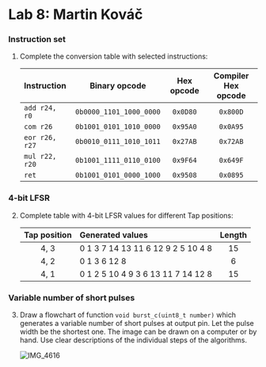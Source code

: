 # Lab 8: Martin Kováč

### Instruction set

1. Complete the conversion table with selected instructions:

   | **Instruction** | **Binary opcode** | **Hex opcode** | **Compiler Hex opcode** |
   | :-- | :-: | :-: | :-: |
   | `add r24, r0` | `0b0000_1101_1000_0000` | `0x0D80` | `0x800D` |
   | `com r26` | `0b1001_0101_1010_0000` | `0x95A0` | `0x0A95` |
   | `eor r26, r27` | `0b0010_0111_1010_1011` | `0x27AB` | `0x72AB` |
   | `mul r22, r20` | `0b1001_1111_0110_0100` | `0x9F64` | `0x649F` |
   | `ret` | `0b1001_0101_0000_1000` | `0x9508` | `0x0895` |

### 4-bit LFSR

2. Complete table with 4-bit LFSR values for different Tap positions:

   | **Tap position** | **Generated values** | **Length** |
   | :-: | :-- | :-: |
   | 4, 3 | 0 1 3 7 14 13 11 6 12 9 2 5 10 4 8 | 15 |
   | 4, 2 | 0 1 3 6 12 8 | 6 |
   | 4, 1 | 0 1 2 5 10 4 9 3 6 13 11 7 14 12 8 | 15 |

### Variable number of short pulses

3. Draw a flowchart of function `void burst_c(uint8_t number)` which generates a variable number of short pulses at output pin. Let the pulse width be the shortest one. The image can be drawn on a computer or by hand. Use clear descriptions of the individual steps of the algorithms.

   ![IMG_4616](https://user-images.githubusercontent.com/99388246/203418096-d6b3ec6f-cbbb-482d-be95-da8e28b85589.jpg)
